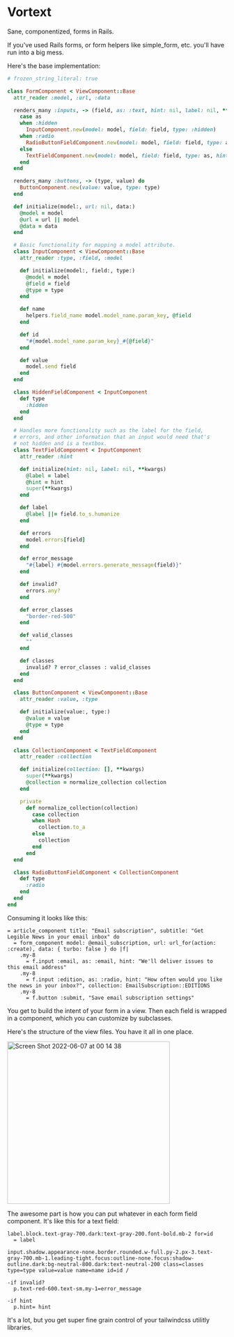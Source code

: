 # Vortext

Sane, componentized, forms in Rails.

If you've used Rails forms, or form helpers like simple_form, etc. you'll have run into a big mess.

Here's the base implementation:

```ruby
# frozen_string_literal: true

class FormComponent < ViewComponent::Base
  attr_reader :model, :url, :data

  renders_many :inputs, -> (field, as: :text, hint: nil, label: nil, **kwargs) do
    case as
    when :hidden
      InputComponent.new(model: model, field: field, type: :hidden)
    when :radio
      RadioButtonFieldComponent.new(model: model, field: field, type: as, hint: hint, label: label, **kwargs)
    else
      TextFieldComponent.new(model: model, field: field, type: as, hint: hint, label: label, **kwargs)
    end
  end

  renders_many :buttons, -> (type, value) do
    ButtonComponent.new(value: value, type: type)
  end

  def initialize(model:, url: nil, data:)
    @model = model
    @url = url || model
    @data = data
  end

  # Basic functionality for mapping a model attribute.
  class InputComponent < ViewComponent::Base
    attr_reader :type, :field, :model

    def initialize(model:, field:, type:)
      @model = model
      @field = field
      @type = type
    end

    def name
      helpers.field_name model.model_name.param_key, @field
    end

    def id
      "#{model.model_name.param_key}_#{@field}"
    end

    def value
      model.send field
    end
  end

  class HiddenFieldComponent < InputComponent
    def type
      :hidden
    end
  end

  # Handles more functionality such as the label for the field,
  # errors, and other information that an input would need that's
  # not hidden and is a textbox.
  class TextFieldComponent < InputComponent
    attr_reader :hint

    def initialize(hint: nil, label: nil, **kwargs)
      @label = label
      @hint = hint
      super(**kwargs)
    end

    def label
      @label ||= field.to_s.humanize
    end

    def errors
      model.errors[field]
    end

    def error_message
      "#{label} #{model.errors.generate_message(field)}"
    end

    def invalid?
      errors.any?
    end

    def error_classes
      "border-red-500"
    end

    def valid_classes
      ""
    end

    def classes
      invalid? ? error_classes : valid_classes
    end
  end

  class ButtonComponent < ViewComponent::Base
    attr_reader :value, :type

    def initialize(value:, type:)
      @value = value
      @type = type
    end
  end

  class CollectionComponent < TextFieldComponent
    attr_reader :collection

    def initialize(collection: [], **kwargs)
      super(**kwargs)
      @collection = normalize_collection collection
    end

    private
      def normalize_collection(collection)
        case collection
        when Hash
          collection.to_a
        else
          collection
        end
      end
  end

  class RadioButtonFieldComponent < CollectionComponent
    def type
      :radio
    end
  end
end

```

Consuming it looks like this: 

```slim
= article_component title: "Email subscription", subtitle: "Get Legible News in your email inbox" do
  = form_component model: @email_subscription, url: url_for(action: :create), data: { turbo: false } do |f|
    .my-8
      = f.input :email, as: :email, hint: "We'll deliver issues to this email address"
    .my-8
      = f.input :edition, as: :radio, hint: "How often would you like the news in your inbox?", collection: EmailSubscription::EDITIONS
    .my-8
      = f.button :submit, "Save email subscription settings"
```

You get to build the intent of your form in a view. Then each field is wrapped in a component, which you can customize by subclasses.

Here's the structure of the view files. You have it all in one place.

<img width="373" alt="Screen Shot 2022-06-07 at 00 14 38" src="https://user-images.githubusercontent.com/4628/172319112-64d83c01-e955-430a-877e-7c8048c4aee7.png">

The awesome part is how you can put whatever in each form field component. It's like this for a text field:

```slim
label.block.text-gray-700.dark:text-gray-200.font-bold.mb-2 for=id
  = label

input.shadow.appearance-none.border.rounded.w-full.py-2.px-3.text-gray-700.mb-1.leading-tight.focus:outline-none.focus:shadow-outline.dark:bg-neutral-800.dark:text-neutral-200 class=classes type=type value=value name=name id=id /

-if invalid?
  p.text-red-600.text-sm.my-1=error_message

-if hint
  p.hint= hint
```

It's a lot, but you get super fine grain control of your tailwindcss utilitly libraries.
